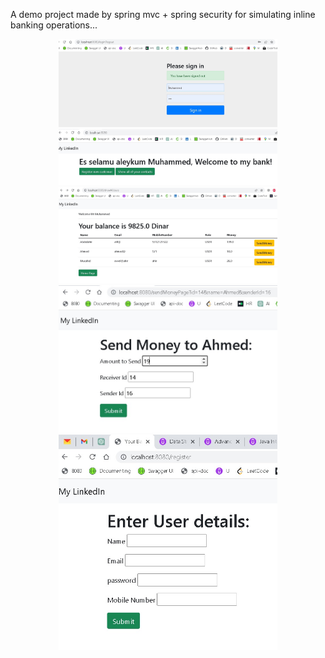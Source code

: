  
A demo project made by spring mvc + spring security for simulating inline banking operations...

<p align="center">
  <img src="sample-banking-app/Documents/login%20logout%20page.jpg" width="350" alt="accessibility text">
  <img src="sample-banking-app/Documents/Home%20Page.jpg" width="350" alt="accessibility text">
  <img src="sample-banking-app/Documents/Contacts%20Page.jpg" width="350" alt="accessibility text">
  <img src="sample-banking-app/Documents/Send%20money%20page.jpg" width="350" alt="accessibility text">
  <img src="sample-banking-app/Documents/Register%20new%20customer%20page.jpg" width="350" alt="accessibility text">
</p>
